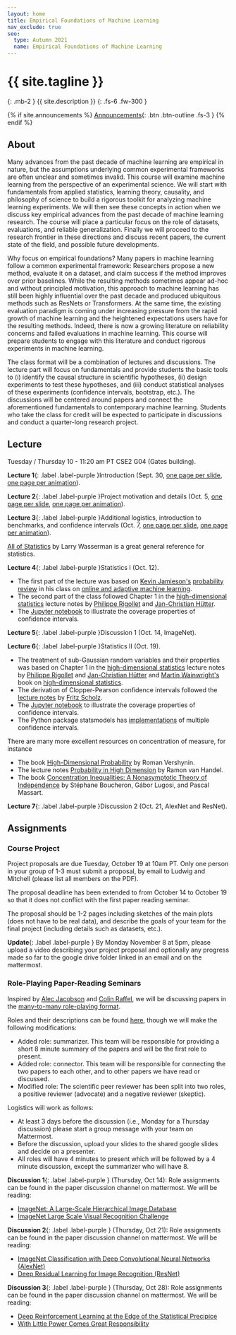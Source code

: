 ```yaml
---
layout: home
title: Empirical Foundations of Machine Learning
nav_exclude: true
seo:
  type: Autumn 2021
  name: Empirical Foundations of Machine Learning
---
```


# {{ site.tagline }}
{: .mb-2 }
{{ site.description }}
{: .fs-6 .fw-300 }

{% if site.announcements %}
[Announcements](announcements.md){: .btn .btn-outline .fs-3 }
{% endif %}

## About

Many advances from the past decade of machine learning are empirical in nature, but the assumptions underlying common experimental frameworks are often unclear and sometimes invalid. This course will examine machine learning from the perspective of an experimental science. We will start with fundamentals from applied statistics, learning theory, causality, and philosophy of science to build a rigorous toolkit for analyzing machine learning experiments. We will then see these concepts in action when we discuss key empirical advances from the past decade of machine learning research. The course will place a particular focus on the role of datasets, evaluations, and reliable generalization. Finally we will proceed to the research frontier in these directions and discuss recent papers, the current state of the field, and possible future developments.

Why focus on empirical foundations? Many papers in machine learning follow a common experimental framework: Researchers propose a new method, evaluate it on a dataset, and claim success if the method improves over prior baselines. While the resulting methods sometimes appear ad-hoc and without principled motivation, this approach to machine learning has still been highly influential over the past decade and produced ubiquitous methods such as ResNets or Transformers. At the same time, the existing evaluation paradigm is coming under increasing pressure from the rapid growth of machine learning and the heightened expectations users have for the resulting methods. Indeed, there is now a growing literature on reliability concerns and failed evaluations in machine learning. This course will prepare students to engage with this literature and conduct rigorous experiments in machine learning.

The class format will be a combination of lectures and discussions. The lecture part will focus on fundamentals and provide students the basic tools to (i) identify the causal structure in scientific hypotheses, (ii) design experiments to test these hypotheses, and (iii) conduct statistical analyses of these experiments (confidence intervals, bootstrap, etc.). The discussions will be centered around papers and connect the aforementioned fundamentals to contemporary machine learning. Students who take the class for credit will be expected to participate in discussions and conduct a quarter-long research project.


## Lecture

Tuesday / Thursday 10 - 11:20 am PT  CSE2 G04 (Gates building).

**Lecture 1**{: .label .label-purple }Introduction (Sept. 30, [one page per slide](/au21/assets/lectures/cs599_au21_lecture_01.pdf), [one page per animation](/au21/assets/lectures/cs599_au21_lecture_01_build.pdf)).

**Lecture 2**{: .label .label-purple }Project motivation and details (Oct. 5, [one page per slide](/au21/assets/lectures/cs599_au21_lecture_02.pdf), [one page per animation](/au21/assets/lectures/cs599_au21_lecture_02_one_page_per_animation.pdf)).

**Lecture 3**{: .label .label-purple }Additional logistics, introduction to benchmarks, and confidence intervals (Oct. 7, [one page per slide](/au21/assets/lectures/cs599_au21_lecture_03.pdf), [one page per animation](/au21/assets/lectures/cs599_au21_lecture_03_one_page_per_animation.pdf)).

[All of Statistics](https://www.springer.com/gp/book/9780387402727) by Larry Wasserman is a great general reference for statistics.

**Lecture 4**{: .label .label-purple }Statistics I (Oct. 12).

* The first part of the lecture was based on [Kevin Jamieson's](https://homes.cs.washington.edu/~jamieson/about.html) [probability review](https://courses.cs.washington.edu/courses/cse599i/18wi/resources/lecture3/lecture3.pdf) in his class on [online and adaptive machine learning](https://courses.cs.washington.edu/courses/cse599i/18wi/).
* The second part of the class followed Chapter 1 in the [high-dimensional statistics](http://www-math.mit.edu/~rigollet/PDFs/RigNotes17.pdf) lecture notes by [Philippe Rigollet](http://www-math.mit.edu/~rigollet/) and [Jan-Christian Hütter](https://www.jchuetter.com).
* The [Jupyter notebook](/au21/assets/lectures/class_4_5.ipynb) to illustrate the coverage properties of confidence intervals.

**Lecture 5**{: .label .label-purple }Discussion 1 (Oct. 14, ImageNet).

**Lecture 6**{: .label .label-purple }Statistics II (Oct. 19).
* The treatment of sub-Gaussian random variables and their properties was based on Chapter 1 in the [high-dimensional statistics](http://www-math.mit.edu/~rigollet/PDFs/RigNotes17.pdf) lecture notes by [Philippe Rigollet](http://www-math.mit.edu/~rigollet/) and [Jan-Christian Hütter](https://www.jchuetter.com) and [Martin Wainwright's](https://people.eecs.berkeley.edu/~wainwrig/) book on [high-dimensional statistics](https://www.cambridge.org/core/books/highdimensional-statistics/8A91ECEEC38F46DAB53E9FF8757C7A4E).
* The derivation of Clopper-Pearson confidence intervals followed the [lecture notes](http://faculty.washington.edu/fscholz/DATAFILES498B2008/ConfidenceBounds.pdf) by [Fritz Scholz](http://faculty.washington.edu/fscholz/).
* The [Jupyter notebook](/au21/assets/lectures/class_4_5.ipynb) to illustrate the coverage properties of confidence intervals.
* The Python package statsmodels has [implementations](https://www.statsmodels.org/stable/generated/statsmodels.stats.proportion.proportion_confint.html?highlight=clopper) of multiple confidence intervals.

There are many more excellent resources on concentration of measure, for instance
- The book [High-Dimensional Probability](https://www.math.uci.edu/~rvershyn/papers/HDP-book/HDP-book.html) by Roman Vershynin.
- The lecture notes [Probability in High Dimension](https://web.math.princeton.edu/~rvan/APC550.pdf)  by Ramon van Handel.
- The book [Concentration Inequalities: A Nonasymptotic Theory of Independence](https://oxford.universitypressscholarship.com/view/10.1093/acprof:oso/9780199535255.001.0001/acprof-9780199535255) by Stéphane Boucheron, Gábor Lugosi, and Pascal Massart.

**Lecture 7**{: .label .label-purple }Discussion 2 (Oct. 21, AlexNet and ResNet).



## Assignments

### Course Project

Project proposals are due Tuesday, October 19 at 10am PT. 
Only one person in your group of 1-3 must submit a proposal, 
by email to Ludwig and Mitchell (please list all members on the PDF).

The proposal deadline has been extended to from October 14 to 
October 19 so that it
does not conflict with the first paper reading seminar.

The proposal should be 1-2 pages including sketches of 
the main plots (does not have to be real data), 
and describe the goals of your team for the final 
project (including details such as datasets, etc.).

**Update**{: .label .label-purple } By Monday November 8 at 5pm, 
please upload a video describing
your project proposal and optionally any progress made so far
to the google drive folder linked in an email and on the mattermost.

### Role-Playing Paper-Reading Seminars

Inspired by [Alec Jacobson](https://www.cs.toronto.edu/~jacobson/) and 
[Colin Raffel](https://colinraffel.com/), we will be discussing papers in 
the [many-to-many role-playing format](https://colinraffel.com/blog/role-playing-seminar.html).

Roles and their descriptions can be found [here](https://colinraffel.com/blog/role-playing-seminar.html), though we will make the following modifications:
- Added role: summarizer. This team will be responsible for providing a short 8 minute summary of the papers and will be the first role to present.
- Added role: connector. This team will be responsible for connecting the two papers to each other, and to other papers we have read or discussed.
- Modified role: The scientific peer reviewer has been split into two roles, a positive reviewer (advocate) and a negative reviewer (skeptic).

Logistics will work as follows:
- At least 3 days before the discussion (i.e., Monday for a Thursday discussion) please start a group message with your team on Mattermost.
- Before the discussion, upload your slides to the shared google slides and decide on a presenter.
- All roles will have 4 minutes to present which will be followed by a 4 minute discussion, except the summarizer who will have 8.

**Discussion 1**{: .label .label-purple } (Thursday, Oct 14): Role assignments can be found in the paper discussion channel on mattermost. We will be reading:
- [ImageNet: A Large-Scale Hierarchical Image Database](https://image-net.org/static_files/papers/imagenet_cvpr09.pdf)
- [ImageNet Large Scale Visual Recognition Challenge](https://arxiv.org/abs/1409.0575)

**Discussion 2**{: .label .label-purple } (Thursday, Oct 21): Role assignments can be found in the paper discussion channel on mattermost. We will be reading:
- [ImageNet Classification with Deep Convolutional Neural Networks (AlexNet)](https://papers.nips.cc/paper/2012/file/c399862d3b9d6b76c8436e924a68c45b-Paper.pdf)
- [Deep Residual Learning for Image Recognition (ResNet)](https://arxiv.org/abs/1512.03385)

**Discussion 3**{: .label .label-purple } (Thursday, Oct 28): Role assignments can be found in the paper discussion channel on mattermost. We will be reading:
- [Deep Reinforcement Learning at the Edge of the Statistical Precipice](https://arxiv.org/abs/2108.13264)
- [With Little Power Comes Great Responsibility](https://arxiv.org/abs/2010.06595)

